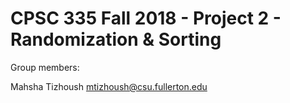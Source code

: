 # CPSC 335 Fall 2018 - Project 2 - Randomization & Sorting

Group members:

Mahsha Tizhoush mtizhoush@csu.fullerton.edu
